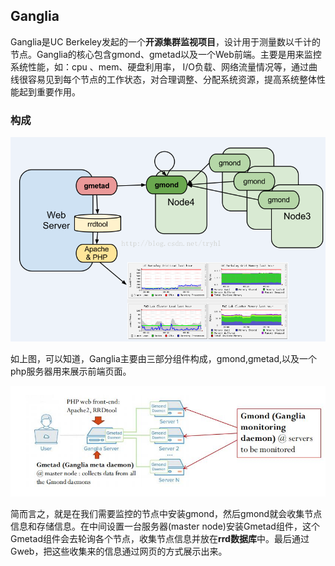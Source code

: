 ## Ganglia
Ganglia是UC Berkeley发起的一个**开源集群监视项目**，设计用于测量数以千计的节点。Ganglia的核心包含gmond、gmetad以及一个Web前端。主要是用来监控系统性能，如：cpu 、mem、硬盘利用率， I/O负载、网络流量情况等，通过曲线很容易见到每个节点的工作状态，对合理调整、分配系统资源，提高系统整体性能起到重要作用。

### 构成
![](image/ganglia0.png)

如上图，可以知道，Ganglia主要由三部分组件构成，gmond,gmetad,以及一个php服务器用来展示前端页面。

![](image/ganglia1.jpg)

简而言之，就是在我们需要监控的节点中安装gmond，然后gmond就会收集节点信息和存储信息。在中间设置一台服务器(master node)安装Gmetad组件，这个Gmetad组件会去轮询各个节点，收集节点信息并放在**rrd数据库**中。最后通过Gweb，把这些收集来的信息通过网页的方式展示出来。
